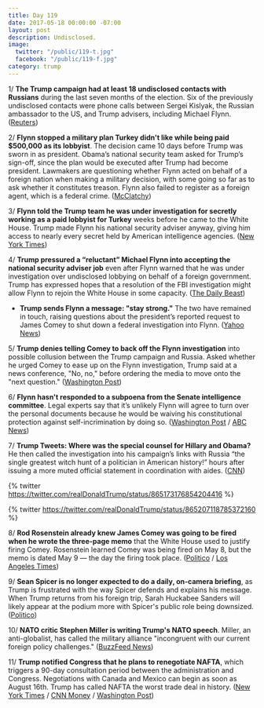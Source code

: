 ```yaml
---
title: Day 119
date: 2017-05-18 00:00:00 -07:00
layout: post
description: Undisclosed.
image:
  twitter: "/public/119-t.jpg"
  facebook: "/public/119-f.jpg"
category: trump
---
```


1/ **The Trump campaign had at least 18 undisclosed contacts with Russians** during the last seven months of the election. Six of the previously undisclosed contacts were phone calls between Sergei Kislyak, the Russian ambassador to the US, and Trump advisers, including Michael Flynn. ([Reuters](http://www.reuters.com/article/us-usa-trump-russia-contacts-idUSKCN18E106))

2/ **Flynn stopped a military plan Turkey didn't like while being paid $500,000 as its lobbyist**. The decision came 10 days before Trump was sworn in as president. Obama’s national security team asked for Trump’s sign-off, since the plan would be executed after Trump had become president. Lawmakers are questioning whether Flynn acted on behalf of a foreign nation when making a military decision, with some going so far as to ask whether it constitutes treason. Flynn also failed to register as a foreign agent, which is a federal crime. ([McClatchy](http://www.mcclatchydc.com/news/politics-government/white-house/article151149647.html))

3/ **Flynn told the Trump team he was under investigation for secretly working as a paid lobbyist for Turkey** weeks before he came to the White House. Trump made Flynn his national security adviser anyway, giving him access to nearly every secret held by American intelligence agencies. ([New York Times](https://www.nytimes.com/2017/05/17/us/politics/michael-flynn-donald-trump-national-security-adviser.html))

4/ **Trump pressured a “reluctant” Michael Flynn into accepting the national security adviser job** even after Flynn warned that he was under investigation over undisclosed lobbying on behalf of a foreign government. Trump has expressed hopes that a resolution of the FBI investigation might allow Flynn to rejoin the White House in some capacity. ([The Daily Beast](http://www.thedailybeast.com/articles/2017/05/18/donald-trump-talked-michael-flynn-into-white-house-job))

* **Trump sends Flynn a message: "stay strong."** The two have remained in touch, raising questions about the president’s reported request to James Comey to shut down a federal investigation into Flynn. ([Yahoo News](https://www.yahoo.com/news/investigators-circled-flynn-got-message-trump-stay-strong-145442727.html))

5/ **Trump denies telling Comey to back off the Flynn investigation** into possible collusion between the Trump campaign and Russia. Asked whether he urged Comey to ease up on the Flynn investigation, Trump said at a news conference, "No, no," before ordering the media to move onto the "next question." ([Washington Post](https://www.washingtonpost.com/news/post-politics/wp/2017/05/18/trump-to-hold-news-conference-at-white-house-as-political-crisis-deepens/))

6/ **Flynn hasn't responded to a subpoena from the Senate intelligence committee**. Legal experts say that it’s unlikely Flynn will agree to turn over the personal documents because he would be waiving his constitutional protection against self-incrimination by doing so. ([Washington Post](https://www.washingtonpost.com/politics/senate-panel-chairman-flynn-wont-honor-subpoena/2017/05/18/81973c7a-3be3-11e7-a59b-26e0451a96fd_story.html) / [ABC News](http://abcnews.go.com/Politics/mike-flynns-lawyers-honor-subpoena-senate-intel-chair/story?id=47488145))

7/ **Trump Tweets: Where was the special counsel for Hillary and Obama?** He then called the investigation into his campaign’s links with Russia “the single greatest witch hunt of a politician in American history!” hours after issuing a more muted official statement in coordination with aides. ([CNN](http://www.cnn.com/2017/05/18/politics/donald-trump-robert-mueller-appointment/))

{% twitter https://twitter.com/realDonaldTrump/status/865173176854204416 %}

{% twitter https://twitter.com/realDonaldTrump/status/865207118785372160 %}

8/ **Rod Rosenstein already knew James Comey was going to be fired when he wrote the three-page memo** that the White House used to justify firing Comey. Rosenstein learned Comey was being fired on May 8, but the memo is dated May 9 — the day the firing took place. ([Politico](http://www.politico.com/story/2017/05/18/rod-rosenstein-james-coming-senators-briefing-238562) / [Los Angeles Times](http://www.latimes.com/politics/washington/la-na-essential-washington-updates-rosenstein-knew-comey-was-going-to-be-1495136617-htmlstory.html))

9/ **Sean Spicer is no longer expected to do a daily, on-camera briefing**, as Trump is frustrated with the way Spicer defends and explains his message. When Trump returns from his foreign trip, Sarah Huckabee Sanders will likely appear at the podium more with Spicer's public role being downsized. ([Politico](http://www.politico.com/story/2017/05/18/will-sean-spicer-be-fired-238548))

10/ **NATO critic Stephen Miller is writing Trump's NATO speech**. Miller, an anti-globalist, has called the military alliance "incongruent with our current foreign policy challenges." ([BuzzFeed News](https://www.buzzfeed.com/johnhudson/nato-skeptic-stephen-miller-is-writing-trumps-nato-speech))

11/ **Trump notified Congress that he plans to renegotiate NAFTA**, which triggers a 90-day consultation period between the administration and Congress. Negotiations with Canada and Mexico can begin as soon as August 16th. Trump has called NAFTA the worst trade deal in history. ([New York Times](https://www.nytimes.com/2017/05/18/us/politics/nafta-renegotiation-trump.html) / [CNN Money](http://money.cnn.com/2017/05/18/news/economy/nafta-90-day-trigger/index.html) / [Washington Post](https://www.washingtonpost.com/news/wonk/wp/2017/05/18/trump-administration-formally-launches-nafta-renegotiation/))